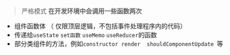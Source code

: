 >严格模式 **在开发环境中会调用一些函数两次** 

- 组件函数体 （ 仅限顶层逻辑，不包括事件处理程序内的代码）
- 传递给`useState` `set函数` `useMemo` `useReducer`的函数
- 部分类组件的方法，例如`constructor render  shouldComponentUpdate `等